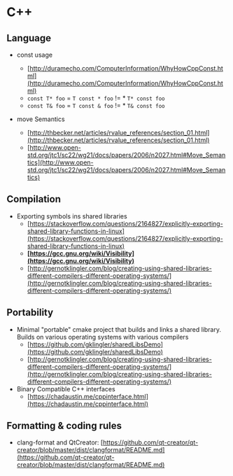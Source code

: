 # C++

## Language

* const usage
	* [http://duramecho.com/ComputerInformation/WhyHowCppConst.html](http://duramecho.com/ComputerInformation/WhyHowCppConst.html)
	* `const T* foo` = `T const * foo` != * `T* const foo`
	* `const T& foo` = `T const & foo` != * `T& const foo`


* move Semantics
	* [http://thbecker.net/articles/rvalue_references/section_01.html](http://thbecker.net/articles/rvalue_references/section_01.html)
	* [http://www.open-std.org/jtc1/sc22/wg21/docs/papers/2006/n2027.html#Move_Semantics](http://www.open-std.org/jtc1/sc22/wg21/docs/papers/2006/n2027.html#Move_Semantics)


## Compilation

* Exporting symbols ins shared libraries
	* [https://stackoverflow.com/questions/2164827/explicitly-exporting-shared-library-functions-in-linux](https://stackoverflow.com/questions/2164827/explicitly-exporting-shared-library-functions-in-linux)
	* **[https://gcc.gnu.org/wiki/Visibility](https://gcc.gnu.org/wiki/Visibility)**
	* [http://gernotklingler.com/blog/creating-using-shared-libraries-different-compilers-different-operating-systems/](http://gernotklingler.com/blog/creating-using-shared-libraries-different-compilers-different-operating-systems/)

## Portability

* Minimal "portable" cmake project that builds and links a shared library. Builds on various operating systems with various compilers
	* [https://github.com/gklingler/sharedLibsDemo](https://github.com/gklingler/sharedLibsDemo)
	* [http://gernotklingler.com/blog/creating-using-shared-libraries-different-compilers-different-operating-systems/](http://gernotklingler.com/blog/creating-using-shared-libraries-different-compilers-different-operating-systems/)
* Binary Compatible C++ interfaces
	* [https://chadaustin.me/cppinterface.html](https://chadaustin.me/cppinterface.html)

## Formatting & coding rules

* clang-format and QtCreator: [https://github.com/qt-creator/qt-creator/blob/master/dist/clangformat/README.md](https://github.com/qt-creator/qt-creator/blob/master/dist/clangformat/README.md)
